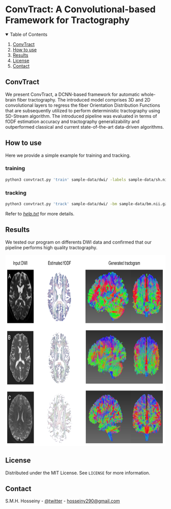 # ConvTract: A Convolutional-based Framework for Tractography
<!-- PROJECT LOGO 
<br />
<p align="center">
    <img src="figures/title.PNG" alt="Logo" width="900" height="120">
</p>
-->

<!-- TABLE OF CONTENTS -->
<details open="open">
  <summary>Table of Contents</summary>
  <ol>
    <li><a href="#convtract">ConvTract</a></li>
    <li><a href="#how-to-use">How to use</a></li>
    <li><a href="#results">Results</a></li>
    <li><a href="#license">License</a></li>
    <li><a href="#contact">Contact</a></li>
  </ol>
</details>


<!-- ABOUT THE PROJECT -->
## ConvTract

We present ConvTract, a DCNN-based framework for automatic whole-brain fiber tractography. The introduced model comprises 3D and 2D convolutional layers to regress the fiber Orientation Distribution Functions that are subsequently utilized to perform deterministic tractography using SD-Stream algorithm. The introduced pipeline was evaluated in terms of fODF estimation accuracy and tractography generalizability and outperformed classical and current state-of-the-art data-driven algorithms.





## How to use
Here we provide a simple example for training and tracking.
### training
 ```sh
python3 convtract.py 'train' sample-data/dwi/ -labels sample-data/sh.nii.gz -bm sample-data/bm.nii.gz -wm sample-data/wm.nii.gz -save_dir ./
 ```
### tracking
 ```sh
python3 convtract.py 'track' sample-data/dwi/ -bm sample-data/bm.nii.gz -wm sample-data/wm.nii.gz -trained_model_dir ConvTract.hdf5 
```

Refer to _[help.txt](help.txt)_ for more details.


<!-- EXPERIMENTS -->
## Results

We tested our program on differents DWI data and confirmed that our pipeline performs high quality tractography.
<p align="center">
    <img src="figures/1.PNG" alt="Logo" width="800" height="600">
</p>



<!-- LICENSE -->
## License

Distributed under the MIT License. See `LICENSE` for more information.




<!-- CONTACT -->
## Contact

S.M.H. Hosseiny - [@twitter](https://twitter.com/sotospeakk?s=09) - hosseiny290@gmail.com


